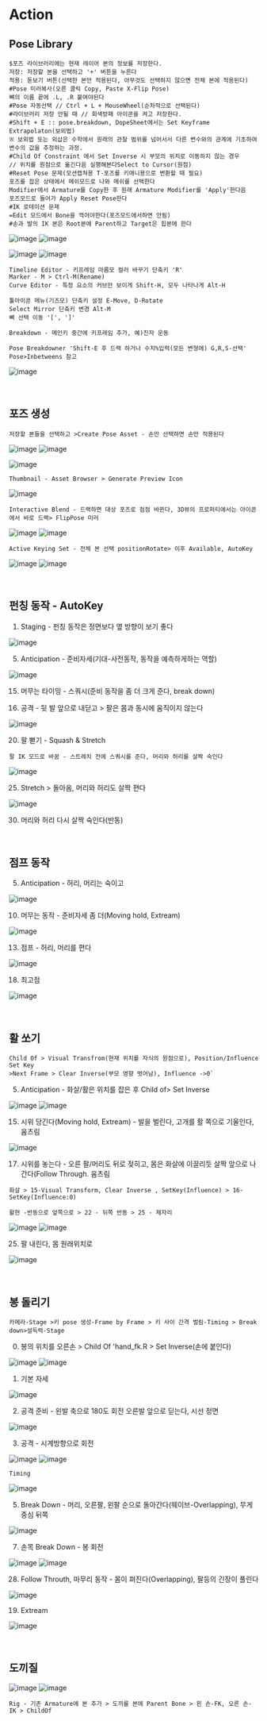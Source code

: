 Action
=======

Pose Library
----------------

```
$포즈 라이브러리에는 현재 레이어 본의 정보를 저장한다.
저장: 저장할 본을 선택하고 '+' 버튼을 누른다
적용: 돋보기 버튼(선택한 본만 적용된다, 아무것도 선택하지 않으면 전체 본에 적용된다)
#Pose 미러복사(오른 클릭 Copy, Paste X-Flip Pose)
뼈의 이름 끝에 .L, .R 붙여야된다 
#Pose 자동선택 // Ctrl + L + MouseWheel(순차적으로 선택된다)
#라이브러리 저장 안될 때 // 회색방패 아이콘을 켜고 저장한다.
#Shift + E :: pose.breakdown, DopeSheet에서는 Set Keyframe Extrapolaton(보외법)
※ 보외법 또는 외삽은 수학에서 원래의 관찰 범위를 넘어서서 다른 변수와의 관계에 기초하여 변수의 값을 추정하는 과정.
#Child Of Constraint 에서 Set Inverse 시 부모의 위치로 이동하지 않는 경우 
// 위치를 원점으로 옮긴다음 실행해본다Select to Cursor(원점)
#Reset Pose 문제(모션캡쳐용 T-포즈를 키애니용으로 변환할 때 필요)
포즈를 잡은 상태에서 메쉬모드로 나와 메쉬를 선택한다
Modifier에서 Armature를 Copy한 후 원래 Armature Modifier를 'Apply'한다음
포즈모드로 들어가 Apply Reset Pose한다
#IK 로테이션 문제
=Edit 모드에서 Bone을 꺽어야한다(포즈모드에서하면 안됨)
#손과 발의 IK 본은 Root본에 Parent하고 Target은 힙본에 한다
```

![image](https://user-images.githubusercontent.com/30430227/159687653-343efa55-ff03-4cf0-bab5-b5c6f18788a1.png)
![image](https://user-images.githubusercontent.com/30430227/159688362-0e0fa0b6-2005-447d-8fce-0003cf61b4d6.png)

![image](https://user-images.githubusercontent.com/30430227/159687676-75d4d8d0-cd34-4a62-b95c-88093ef33219.png)
![image](https://user-images.githubusercontent.com/30430227/159687711-50b8e887-9f27-49fb-af8b-cc534b6d59a9.png)

```
Timeline Editor - 키프레임 마름모 컬러 바꾸기 단축키 'R'
Marker - M > Ctrl-M(Rename)
Curve Editor - 특정 요소의 커브만 보이게 Shift-H, 모두 나타나게 Alt-H

툴아이콘 메뉴(기즈모) 단축키 설정 E-Move, D-Rotate
Select Mirror 단축키 변경 Alt-M
뼈 선택 이동 '[', ']' 
```

`Breakdown - 메인키 중간에 키프레임 추가, 예)진자 운동`

`Pose Breakdowner 'Shift-E 후 드랙 하거나 수치%입력(모든 변형에) G,R,S-선택' Pose>Inbetweens 참고`

![image](https://user-images.githubusercontent.com/30430227/159848870-2f70bd84-4ec6-4142-ae90-634ed4d0d1d1.png)

<br>

포즈 생성
----------

`저장할 본들을 선택하고 >Create Pose Asset - 손만 선택하면 손만 적용된다`

![image](https://user-images.githubusercontent.com/30430227/159226043-3684d1e1-7198-4f35-abae-9f57a4313e25.png)
![image](https://user-images.githubusercontent.com/30430227/159226084-13ab206c-278c-4d78-bd64-d4027ff39965.png)

![image](https://user-images.githubusercontent.com/30430227/159225890-b418feca-2fb4-412b-b7bd-beb6e082996a.png)

`Thumbnail - Asset Browser > Generate Preview Icon`

![image](https://user-images.githubusercontent.com/30430227/159226206-7dd48971-e808-49bb-9497-d75990fd68f4.png)

`Interactive Blend - 드랙하면 대상 포즈로 점점 바뀐다, 3D뷰의 프로퍼티에서는 아이콘에서 바로 드랙> FlipPose 미러 `

![image](https://user-images.githubusercontent.com/30430227/159226697-a00b30d0-a181-4ac2-a146-f5a21ac9740e.png)
![image](https://user-images.githubusercontent.com/30430227/159226737-28302d83-1096-4fb9-8a17-b04d59c00689.png)

`Active Keying Set - 전체 본 선택 positionRotate> 이후 Available, AutoKey `

![image](https://user-images.githubusercontent.com/30430227/159884036-38005e04-48cd-41b1-b726-df6173d1fdf9.png)
![image](https://user-images.githubusercontent.com/30430227/159884429-e653d970-6bad-4b56-b57a-47fb0fa31f11.png)

<br>

펀칭 동작 - AutoKey
---------------------

1. Staging - 펀칭 동작은 정면보다 옆 방향이 보기 좋다

![image](https://user-images.githubusercontent.com/30430227/159426288-64375e21-fd13-4b05-9cb2-cf31d8cceb63.png)

5. Anticipation - 준비자세(기대-사전동작, 동작을 예측하게하는 역할)

![image](https://user-images.githubusercontent.com/30430227/159428690-0cd8974b-80d6-4b53-b9aa-7c566f7b9389.png)

15. 머무는 타이밍 - 스쿼시(준비 동작을 좀 더 크게 준다, break down)

18. 공격 - 뒷 발 앞으로 내딛고 > 팔은 몸과 동시에 움직이지 않는다

![image](https://user-images.githubusercontent.com/30430227/159431220-796e6b83-f2d8-43c9-a4c3-abb96439099a.png)

20. 팔 뻗기 - Squash & Stretch 

`팔 IK 모드로 바꿈 - 스트레치 전에 스쿼시를 준다, 머리와 허리를 살짝 숙인다`

![image](https://user-images.githubusercontent.com/30430227/159435615-c8ffd91d-0511-48a3-83f8-188bc028e5bb.png)

25. Stretch > 돌아옴, 머리와 허리도 살짝 편다

![image](https://user-images.githubusercontent.com/30430227/159435767-6d136c44-a522-4256-88b9-510222c04e2a.png)

30. 머리와 허리 다시 살짝 숙인다(반동)

<br>

점프 동작 
-----------

5. Anticipation - 허리, 머리는 숙이고

![image](https://user-images.githubusercontent.com/30430227/159442900-71687f70-2b5f-47c9-922e-615061a7079e.png)

10. 머무는 동작 - 준비자세 좀 더(Moving hold, Extream)

![image](https://user-images.githubusercontent.com/30430227/159443413-6ec5d6eb-9c06-4d85-982c-851f15d5238d.png)

13. 점프 - 허리, 머리를 편다

![image](https://user-images.githubusercontent.com/30430227/159444086-2d09e149-067a-43f6-8208-86dc8cf61513.png)

18. 최고점 

![image](https://user-images.githubusercontent.com/30430227/159444645-475910d3-979a-495c-84fa-477c315d53c0.png)

<br>

활 쏘기
-----

```
Child Of > Visual Transfrom(현재 위치를 자식의 원점으로), Position/Influence Set Key
>Next Frame > Clear Inverse(부모 영향 벗어남), Influence ->0`
```

5. Anticipation - 화살/활은 위치를 잡은 후 Child of> Set Inverse

![image](https://user-images.githubusercontent.com/30430227/159646040-90ba619d-951b-4232-94ed-c005e021e506.png)
![image](https://user-images.githubusercontent.com/30430227/159647090-967146b1-7fb1-4a00-842f-411ba9764770.png)

15. 시위 당긴다(Moving hold, Extream) - 발을 벌린다, 고개를 활 쪽으로 기울인다, 움츠림

![image](https://user-images.githubusercontent.com/30430227/159647161-a7fd7a02-f9cb-4d0d-ad26-f9a990265ff4.png)

17. 시위를 놓는다 - 오른 팔/머리도 뒤로 젖히고, 몸은 화살에 이끌리듯 살짝 앞으로 나간다(Follow Through. 움츠림 

`화살 > 15-Visual Transform, Clear Inverse , SetKey(Influence) > 16-SetKey(Influence:0)`

`활현 -반동으로 앞쪽으로 > 22 - 뒤쪽 반동 > 25 - 제자리`

![image](https://user-images.githubusercontent.com/30430227/159647182-d4e90683-318d-4ced-927b-3f0e27b36ff8.png)
![image](https://user-images.githubusercontent.com/30430227/159648277-cf65523a-8f09-47c4-ad7e-10ebd95a0dde.png)

25. 팔 내린다, 몸 원래위치로

![image](https://user-images.githubusercontent.com/30430227/159649793-5a88c04e-ddd1-4550-9520-34804204213e.png)

<br>

봉 돌리기
----------

`카메라-Stage >키 pose 생성-Frame by Frame > 키 사이 간격 벌림-Timing > Break down>설득력-Stage`

0. 봉의 위치를 오른손 > Child Of 'hand_fk.R > Set Inverse(손에 붙인다)

![image](https://user-images.githubusercontent.com/30430227/159819108-e79310fe-5e16-4781-9314-2da86f9401fc.png)
![image](https://user-images.githubusercontent.com/30430227/159817326-a374356f-59be-46b6-8366-2ebada5c8203.png)

1. 기본 자세 

![image](https://user-images.githubusercontent.com/30430227/159819248-03b79ab7-99e5-4bd4-826c-53fa649424bf.png)

2. 공격 준비 - 왼발 축으로 180도 회전 오른발 앞으로 딛는다, 시선 정면

![image](https://user-images.githubusercontent.com/30430227/159823439-546e408b-dc7f-4750-aae6-06aa92f480db.png)

3. 공격 - 시계방향으로 회전 

![image](https://user-images.githubusercontent.com/30430227/159824514-5738a0ee-d08f-415e-89ca-98c6459b94f1.png)
![image](https://user-images.githubusercontent.com/30430227/159824525-e5070a0f-2acd-4b11-b5e4-29e4cbc6b530.png)

`Timing`

![image](https://user-images.githubusercontent.com/30430227/159824869-8be9fd80-1da9-4249-bffd-7db285b7ee62.png)

5. Break Down - 머리, 오른팔, 왼팔 순으로 돌아간다(웨이브-Overlapping), 무게중심 뒤쪽

![image](https://user-images.githubusercontent.com/30430227/159826254-bcf62550-837e-41f6-9791-d10e8a3117c0.png)

7. 손목 Break Down - 봉 회전

![image](https://user-images.githubusercontent.com/30430227/159826773-f81e57e0-03cb-45d7-a421-17b7c81e02d8.png)
![image](https://user-images.githubusercontent.com/30430227/159826984-55f64d21-f9ae-48a0-9676-6e54402947be.png)

28. Follow Throuth, 마무리 동작 - 몸이 펴진다(Overlapping), 팔등의 긴장이 풀린다

![image](https://user-images.githubusercontent.com/30430227/159828558-bdf47bb6-3883-481a-a4dc-dd2a5a68ec6d.png)

19.  Extream 

![image](https://user-images.githubusercontent.com/30430227/159828859-d9d10207-42bb-4798-8cb3-3bc43d37927a.png)

<br>

도끼질 
-------

![image](https://user-images.githubusercontent.com/30430227/160030771-f1ded3d5-f76a-442f-9b54-e33d66856b53.png)
![image](https://user-images.githubusercontent.com/30430227/160030798-c95b8075-41b4-41f6-9cc9-5fa2bd26b4b9.png)

`Rig - 기존 Armature에 본 추가 > 도끼를 본에 Parent Bone > 왼 손-FK, 오른 손-IK > ChildOf`



